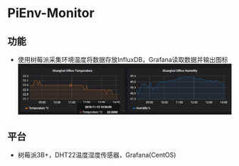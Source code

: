 # PiEnv-Monitor
## 功能
- 使用树莓派采集环境温度将数据存放InfluxDB，Grafana读取数据并输出图标<br>
![](/Pictures/Final%20Grafana.png)

## 平台
- 树莓派3B+，DHT22温度湿度传感器，Grafana(CentOS)

